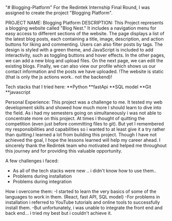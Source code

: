 "# Blogging-Platform" 
For the Redintek Internship Final Round, I was assigned to create the project "Blogging Platform".

PROJECT NAME: Blogging Platform
DESCRIPTION: This Project represents a blogging website called "Blog Nest." It includes a navigation menu for easy access to different sections of the website. The page displays a list of the latest blog posts, each containing a title, image, description, and action buttons for liking and commenting. Users can also filter posts by tags. The design is styled with a green theme, and JavaScript is included to add interactivity, such as toggling buttons and hover effects. In the other pages, we can add a new blog and upload files. On the next page, we can edit the existing blogs. Finally, we can also view our profile which shows us our contact information and the posts we have uploaded.
!The website is static (that is only the js actions work.. not the backend)!

Tech stacks that I tried here:
**Python 
**fastApi
**SQL model
**Git
**javascript

Personal Experience:
This project was a challenge to me. It tested my web development skills and showed how much more I should learn to dive into the field. As i had my semesters going on simultaneously i was not able to concentrate more on this project. At times i thought of quitting the competition (even just before committing files to git). But yet I remembered my responsibilities and capabilities so i wanted to at least give it a try rather than quitting.I learned a lot from building this project. Though I have not achieved the goal, I hope the lessons learned will help my career ahead. I sincerely thank the Redintek team who motivated and helped me throughout this journey and for providing this valuable opportunity.

A few challenges i faced:
- As all of the tech stacks were new .. i didn't know how to use them..
- Problems during installation
- Problems during integration
  
How i overcome them:
-I started to learn the very basics of some of the languages to work in them. (React, fast API, SQL model)
-For problems in installation i referred to YouTube tutorials and online tools to successfully install them.
-But unfortunately, i was unable to integrate the front end and back end... i tried my best but i couldn't achieve it.


